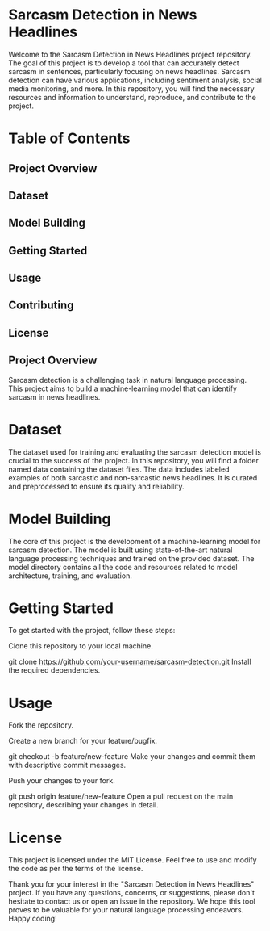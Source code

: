 # Sarcasm Detection in News Headlines

Welcome to the Sarcasm Detection in News Headlines project repository. The goal of this project is to develop a tool that can accurately detect sarcasm in sentences, particularly focusing on news headlines. Sarcasm detection can have various applications, including sentiment analysis, social media monitoring, and more. In this repository, you will find the necessary resources and information to understand, reproduce, and contribute to the project.

# Table of Contents
## Project Overview
## Dataset
## Model Building
## Getting Started
## Usage
## Contributing
## License
## Project Overview
Sarcasm detection is a challenging task in natural language processing. This project aims to build a machine-learning model that can identify sarcasm in news headlines. 

# Dataset
The dataset used for training and evaluating the sarcasm detection model is crucial to the success of the project. In this repository, you will find a folder named data containing the dataset files. The data includes labeled examples of both sarcastic and non-sarcastic news headlines. It is curated and preprocessed to ensure its quality and reliability.

# Model Building
The core of this project is the development of a machine-learning model for sarcasm detection. The model is built using state-of-the-art natural language processing techniques and trained on the provided dataset. The model directory contains all the code and resources related to model architecture, training, and evaluation.

# Getting Started
To get started with the project, follow these steps:

Clone this repository to your local machine.

git clone https://github.com/your-username/sarcasm-detection.git
Install the required dependencies. 

# Usage

Fork the repository.

Create a new branch for your feature/bugfix.

git checkout -b feature/new-feature
Make your changes and commit them with descriptive commit messages.

Push your changes to your fork.

git push origin feature/new-feature
Open a pull request on the main repository, describing your changes in detail.

# License
This project is licensed under the MIT License. Feel free to use and modify the code as per the terms of the license.

Thank you for your interest in the "Sarcasm Detection in News Headlines" project. If you have any questions, concerns, or suggestions, please don't hesitate to contact us or open an issue in the repository. We hope this tool proves to be valuable for your natural language processing endeavors. Happy coding!
